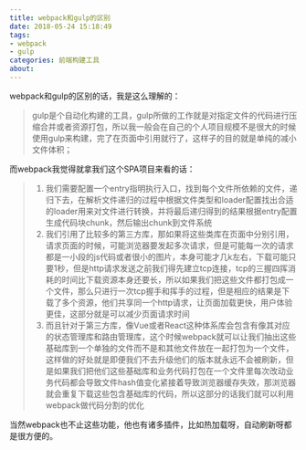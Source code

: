 ```yaml
---
title: webpack和gulp的区别
date: 2018-05-24 15:18:49
tags:
- webpack
- gulp
categories: 前端构建工具
about:
---
```

webpack和gulp的区别的话，我是这么理解的：
> gulp是个自动化构建的工具，gulp所做的工作就是对指定文件的代码进行压缩合并或者资源打包，所以我一般会在自己的个人项目规模不是很大的时候使用gulp来构建，完了在页面中引用就行了，这样子的目的就是单纯的减小文件体积；

而webpack我觉得就拿我们这个SPA项目来看的话：
<!--more-->

> 1. 我们需要配置一个entry指明执行入口，找到每个文件所依赖的文件，递归下去，在解析文件递归的过程中根据文件类型和loader配置找出合适的loader用来对文件进行转换，并将最后递归得到的结果根据entry配置生成代码块chunk，然后输出chunk到文件系统
> 2. 我们引用了比较多的第三方库，那如果将这些类库在页面中分别引用，请求页面的时候，可能浏览器要发起多次请求，但是可能每一次的请求都是一小段的js代码或者很小的图片，本身可能才几k左右，下载可能只要1秒，但是http请求发送之前我们得先建立tcp连接，tcp的三握四挥消耗的时间比下载资源本身还要长，所以如果我们把这些文件都打包成一个文件，那么只进行一次tcp握手和挥手的过程，但是相应的结果是下载了多个资源，他们共享同一个http请求，让页面加载更快，用户体验更佳，这部分就是可以减少页面请求时间
> 3. 而且针对于第三方库，像Vue或者React这种体系库会包含有像其对应的状态管理库和路由管理库，这个时候webpack就可以让我们抽出这些基础库到一个单独的文件而不是和其他文件放在一起打包为一个文件，这样做的好处就是即便我们不去升级他们的版本就永远不会被刷新，但是如果我们把他们这些基础库和业务代码打包在一个文件里每次改动业务代码都会导致文件hash值变化紧接着导致浏览器缓存失效，那浏览器就会重复下载这些包含基础库的代码，所以这部分的话我们就可以利用webpack做代码分割的优化

当然webpack也不止这些功能，他也有诸多插件，比如热加载呀，自动刷新呀都是很方便的。